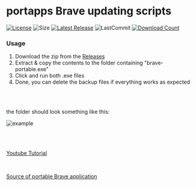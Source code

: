 # portapps Brave updating scripts
[![License](https://img.shields.io/github/license/mirbyte/portapps-brave-updater?color=orange&maxAge=604800)](https://raw.githubusercontent.com/mirbyte/portapps-brave-updater/master/LICENSE)
![Size](https://img.shields.io/github/repo-size/mirbyte/portapps-brave-updater?label=size&color=orange&maxAge=86400)
[![Latest Release](https://img.shields.io/github/release/mirbyte/portapps-brave-updater.svg?color=orange&maxAge=86400)](https://github.com/mirbyte/portapps-brave-updater/releases/latest)
![LastCommit](https://img.shields.io/github/last-commit/mirbyte/portapps-brave-updater?color=orange&label=Repo+Updated)
[![Download Count](https://img.shields.io/github/downloads/mirbyte/portapps-brave-updater/total?color=orange&maxAge=86400)](https://github.com/mirbyte/portapps-brave-updater/releases)
### Usage
1. Download the zip from the [Releases](https://github.com/mirbyte/portapps-brave-updater/releases)
2. Extract & copy the contents to the folder containing "brave-portable.exe"
3. Click and run both .exe files
4. Done, you can delete the backup files if everything works as expected

<br>
<br>

the folder should look something like this:


![example](https://github.com/user-attachments/assets/7611e48e-369b-417b-b7ca-4000c4181e3d)

<br>
<br>

[Youtube Tutorial](https://www.youtube.com/watch?v=UAM5LLxb6xg)

<br>

[Source of portable Brave application](portapps.io/app/brave-portable/)
